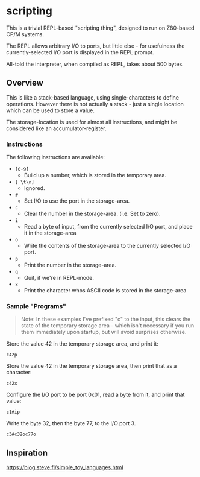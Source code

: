 # scripting

This is a trivial REPL-based "scripting thing", designed to run on Z80-based CP/M systems.

The REPL allows arbitrary I/O to ports, but little else - for usefulness the currently-selected I/O port is displayed in the REPL prompt.

All-told the interpreter, when compiled as REPL, takes about 500 bytes.



## Overview

This is like a stack-based language, using single-characters to define operations.  However there is not actually a stack - just a single location which can be used to store a value.

The storage-location is used for almost all instructions, and might be considered like an accumulator-register.


### Instructions

The following instructions are available:

* `[0-9]`
  * Build up a number, which is stored in the temporary area.
* `[ \t\n]`
  * Ignored.
* `#`
  * Set I/O to use the port in the storage-area.
* `c`
  * Clear the number in the storage-area.  (i.e. Set to zero).
* `i`
  * Read a byte of input, from the currently selected I/O port, and place it in the storage-area
* `o`
  * Write the contents of the storage-area to the currently selected I/O port.
* `p`
  * Print the number in the storage-area.
* `q`
  * Quit, if we're in REPL-mode.
* `x`
  * Print the character whos ASCII code is stored in the storage-area


### Sample "Programs"

> Note: In these examples I've prefixed "c" to the input, this clears the state of the temporary storage area - which isn't necessary if you run them immediately upon startup, but will avoid surprises otherwise.

Store the value 42 in the temporary storage area, and print it:

```
c42p
```

Store the value 42 in the temporary storage area, then print that as a character:

```
c42x
```

Configure the I/O port to be port 0x01, read a byte from it, and print that value:

```
c1#ip
```

Write the byte 32, then the byte 77, to the I/O port 3.

```
c3#c32oc77o
```



## Inspiration

https://blog.steve.fi/simple_toy_languages.html
